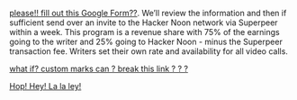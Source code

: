 [please!! fill out this Google Form??](https://docs.google.com/forms/d/e/1FAIpQLSce_si23Kc8Ydmv27J9Z4f_BdwY5VWczKDGtZBGtUPCsbDW0Q/viewform). We’ll review the information and then if sufficient send over an invite to the Hacker Noon network via Superpeer within a week. This program is a revenue share with 75% of the earnings going to the writer and 25% going to Hacker Noon - minus the Superpeer transaction fee. Writers set their own rate and availability for all video calls. 


[what if? custom marks can ? break this  link ? ? ?](http://google.com)

[Hop! Hey! La la ley!](http://google.com)